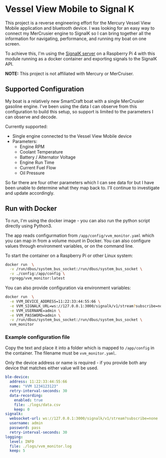# Vessel View Mobile to Signal K

This project is a reverse engineering effort for the Mercury Vessel View Mobile application and bluetooth device.
I was looking for an easy way to connect my MerCrusier engine to SignalK so I can bring together all the information
for navigating, performance, and running my boat on one screen.

To achieve this, I'm using the [SignalK server](http://signalk.org) on a Raspberry Pi 4 with this module
running as a docker container and exporting signals to the SignalK API.

**NOTE:** This project is not affiliated with Mercury or MerCruiser.

## Supported Configuration

My boat is a relatively new SmartCraft boat with a single MerCrusier gasoline engine. I've been using the data
I can observe from this configuration to build this setup, so support is limited to the parameters I can observe
and decode.

Currently supported:

- Single engine connected to the Vessel View Mobile device
- Parameters:
  - Engine RPM
  - Coolant Temperature
  - Battery / Alternator Voltage
  - Engine Run Time
  - Current Fuel Flow
  - Oil Pressure

So far there are four other parameters which I can see data for but
I have been unable to determine what they map back to. I'll continue to investigate and update accordingly.

## Run with Docker

To run, I'm using the docker image - you can also run the 
python script directly using Python3.

The app reads configurmation from `/app/config/vvm_monitor.yaml` which you can map in from a volume mount in Docker. You can 
also configure values through environment variables, or on the command line.

To start the container on a Raspberry Pi or other Linux system:

```bash
docker run  \
  -v /run/dbus/system_bus_socket:/run/dbus/system_bus_socket \
  -v ./config:/app/config \
  rgregg/vvm_monitor:latest
```

You can also provide configuration via environment variables:

```bash
docker run  \
  -e VVM_DEVICE_ADDRESS=11:22:33:44:55:66 \
  -e VVM_SIGNALK_URL=ws://127.0.0.1:3000/signalk/v1/stream?subscribe=none \
  -e VVM_USERNAME=admin \
  -e VVM_PASSWORD=admin \
  -v /run/dbus/system_bus_socket:/run/dbus/system_bus_socket \
  vvm_monitor
```

### Example configuration file

Copy the text and place it into a folder which is mapped to `/app/config` in the container.
The filename must be `vvm_monitor.yaml`.

Only the device address or name is required - if you provide both any device that matches either
value will be used.

```yaml
ble-device:
  address: 11:22:33:44:55:66
  name: "VVM 1234123123"
  retry-interval-seconds: 30
  data-recording:
    enabled: true
    file: ./logs/data.csv
    keep: 0
signalk:
  websocket-url: ws://127.0.0.1:3000/signalk/v1/stream?subscribe=none
  username: admin
  password: pass
  retry-interval-seconds: 30
logging:
  level: INFO
  file: ./logs/vvm_monitor.log
  keep: 5
```
